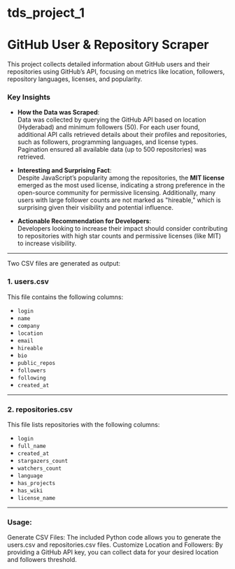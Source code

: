 # tds_project_1
# GitHub User & Repository Scraper

This project collects detailed information about GitHub users and their repositories using GitHub’s API, focusing on metrics like location, followers, repository languages, licenses, and popularity. 

### Key Insights
- **How the Data was Scraped**:  
  Data was collected by querying the GitHub API based on location (Hyderabad) and minimum followers (50). For each user found, additional API calls retrieved details about their profiles and repositories, such as followers, programming languages, and license types. Pagination ensured all available data (up to 500 repositories) was retrieved.  

- **Interesting and Surprising Fact**:  
  Despite JavaScript’s popularity among the repositories, the **MIT license** emerged as the most used license, indicating a strong preference in the open-source community for permissive licensing. Additionally, many users with large follower counts are not marked as "hireable," which is surprising given their visibility and potential influence.

- **Actionable Recommendation for Developers**:  
  Developers looking to increase their impact should consider contributing to repositories with high star counts and permissive licenses (like MIT) to increase visibility.

---

Two CSV files are generated as output:

### **1. users.csv**  
This file contains the following columns:  
- `login`  
- `name`  
- `company`  
- `location`  
- `email`  
- `hireable`  
- `bio`  
- `public_repos`  
- `followers`  
- `following`  
- `created_at`  

---

### **2. repositories.csv**  
This file lists repositories with the following columns:  
- `login`  
- `full_name`  
- `created_at`  
- `stargazers_count`  
- `watchers_count`  
- `language`  
- `has_projects`  
- `has_wiki`  
- `license_name`  

---

### Usage:

Generate CSV Files: The included Python code allows you to generate the users.csv and repositories.csv files.
Customize Location and Followers: By providing a GitHub API key, you can collect data for your desired location and followers threshold.

